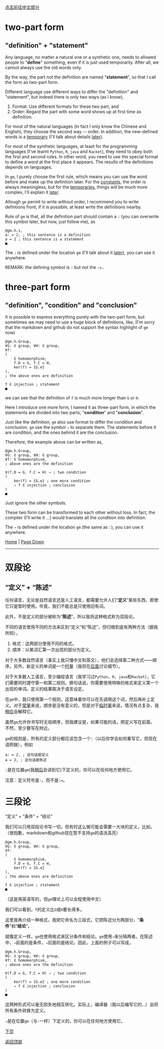 [点击前往中文部分](#双段论)

# two-part form
## "definition" + "statement"

Any language, no matter a natural one or a synthetic one, needs to allowed people to "**define**" something, even if it is just used temporarily. After all, we cannot always use the old words only.

By the way, the part not the definition are named "**statement**", so that I call the form as two-part form.

Different language use different ways to differ the "definition" and "statement", but indeed there is only two ways (as I know),

1. Format: Use different formats for these two part, and
2. Order: Regard the part with some word shows up at first time as definition. 

For most of the natural languages (in fact I only know the Chinese and English), they choose the second way -- order. In addition, the new-defined words is a [temporary](2#temporary) (I'll talk about details [later](2)).

For most of the synthetic languages, at least for the programming languages (I've learnt `Python`, `R`, `java` and `Racket`), they need to obey both the first and second rules. In other word, you need to use the special format to define a word at the first place it appears. The results of the definitions depends on languages.

In `gm`, I purely choose the first rule, which means you can use the word before and make up the definition later. For the [constants](2#constant), the order is always meaningless, but for the [temporaries](2#temporary), things will be much more complex, I'll explain it [later](2).

Altough `gm` permit to write without order, I recommend you to write defintions front, if it is possible, at least write the definitions nearby.

Rule of `gm` is that, all the definition part should contain a `:` (you can overwrite this symbol later, but now, just follow me), as

```gm
@gm.h.s,
a: = 2, ; this sentence is a definition
a = 2 ; this sentence is a statement
■
```

The `:` is defined under the location `gm` (I'll talk about it [later](3#location)), you can use it anywhere.

REMARK: the defining symbol is `:` but not the `:=`..

<!-- For such a  -->

# three-part form

## "definition", "condition" and "conclusion"

It is possible to express everything purely with the two-part form, but sometimes we may need to use a huge block of definitions, like, (I'm sorry that the markdown and github do not support the syntax highlight of `gm` now)

```gm
@gm.h.Group,
∀G: ∈ group, ∀H: ∈ group,
∀f:
(
	∈ homomorphism,
	f.D = G, f.C = H,
	ker(f) = {G.e}
),
; the above ones are definition

f ∈ injection ; statement
■
```

we can see that the definition of `f` is much more longer than `G` or `H`.

Here I introduce one more form, I named it as three-part form, in which the statements are divided into two parts, "**condition**" and "**conclusion**".

Just like the definition, `gm` also use format to differ the condition and conclusion. `gm` use the symbol `⇒` to separate them. The statements before it are condition, and the ones behind it are the conclusion.

Therefore, the example above can be written as,

```gm
@gm.h.Group,
∀G: ∈ group, ∀H: ∈ group,
∀f: ∈ homomorphism,
; above ones are the definition

∀(f.D = G, f.C = H) ⇒ ; two condition
(
	ker(f) = {G.e} ; one more condition
	⇒ f ∈ injection ; conclusion
)
■
```

Just ignore the other symbols.

These two form can be transformed to each other without loss. In fact, the compiler (I'll write it ...) would translate all the condition into definition.

The `⇒` is defined under the location `gm` (the same as `:`), you can use it anywhere.

[Home](Home#content-----目录) | [Page Down](2)

---

# 双段论
## “定义” + “陈述”

任何语言，无论是自然语言还是人工语言，都需要允许人们“**定义**”某些东西，即使它只是暂时使用。毕竟，我们不能总是只使用旧有词。

此外，不是定义的部分被称为“**陈述**”，所以我将这种格式称为双段论。

不同的语言使用不同的方法来区别“定义”和“陈述”，但归根到底有两种方法（据我所知），
1. 格式：这两部分使用不同的格式。
2. 顺序：以某词汇第一次出现的部分为定义。

对于大多数自然语言（事实上我只懂中文和英文），他们会选择第二种方式——顺序。另外，新定义的单词是一个[时量](2#时量临时量)（我将在[后面](2)讨论细节）。

对于大多数人工语言，至少编程语言（我学习过`Python`、`R`、`java`和`Racket`），它们需要同时遵守第一和第二规则。换句话说，你需要使用特殊的格式来定义第一个出现的单词。定义的结果取决于语言设定。

在`gm`中，我只使用第一个规则，这意味着你可以在先调用这个词，然后再补上定义。对于[常量](2#常量)来说，顺序是没有意义的，但是对于[临时量](2#时量临时量)来说，情况有点复杂，我[稍后](2)会解释它。

虽然`gm`允许你书写时无视顺序，但我建议是，如果可能的话，把定义写在前面，不然，至少要写在附近。

`gm`的规则是，所有的定义部分都应该包含一个`:`（以后你学会如何重写它，但现在请照做），例如

```gm
a: = 2, ; 这句话是定义
a = 2, ; 这句话是陈述
```

`:`是在位置`gm`(我[稍后](3#位置)会讲到它)下定义的，你可以在任何地方使用它。

注意：定义符号是`:`，而不是`:=`。

# 三段论

“定义” + “条件” + “结论”

我们可以只用双段论书写一切，但有时这么做可能会需要一大块的定义，比如，（很抱歉，markdown和github现在暂不支持`gm`的语法高亮）

```gm
@gm.h.Group,
∀G: ∈ group, ∀H: ∈ group,
∀f:
(
	∈ homomorphism,
	f.D = G, f.C = H,
	ker(f) = {G.e}
),
; the above ones are definition

f ∈ injection ; statement
■
```
（这是用英语写的，但`gm`理论上可以全程使用中文）

我们可以看到，`f`的定义比`G`或`H`要长得多。

这里我再介绍一种格式，我把它命名为三段式，它把陈述分为两部分，“**条件**”和“**结论**”。

就像定义一样，`gm`也使用格式来区分条件和结论。`gm`使用`⇒`来分隔两者。在陈述中，`⇒`前面的是条件，`⇒`后面的是结论。因此，上面的例子可以写成，

```gm
@gm.h.Group,
∀G: ∈ group, ∀H: ∈ group,
∀f: ∈ homomorphism,
; above ones are the definition

∀(f.D = G, f.C = H) ⇒ ; two condition
(
	ker(f) = {G.e} ; one more condition
	⇒ f ∈ injection ; conclusion
)
■
```

这两种形式可以毫无损失地相互转化。实际上，编译器（我以后编写它的...）会将所有条件转换为定义。

`⇒`是在位置`gm`（与`:`一样）下定义的，你可以在任何地方使用它。

[下页](2)

[返回顶部](#)
